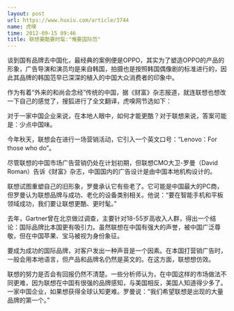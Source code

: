 ```yaml
---
layout: post
url: https://www.huxiu.com/article/3744
name: 虎嗅
time: 2012-09-15 09:46
title: 联想要酷要时髦:"俺要国际范"
---
```

谈到国有品牌去中国化，最经典的案例便是OPPO，其实为了塑造OPPO的产品的形象，广告导演和演员均是来自韩国，拍摄也是按照韩国偶像剧的标准进行的，因此其品牌的韩国范早已深深的植入的中国大众消费者的印象中。

作为有着“外来的和尚会念经”传统的中国，据《财富》杂志报道，就连联想也想改一下自己的感觉了，搜狐进行了全文翻译，虎嗅网节选如下：

对于一家中国企业来说，在本地人眼中，如何才能更酷？对于联想来说，答案可能是：少点中国味。

今年秋天，联想会在进行一场营销活动，它引入一个英文口号：“Lenovo：For those who do”。

尽管联想的中国市场广告营销仍处在计划初期，但联想CMO大卫-罗曼（David Roman）告诉《财富》杂志，中国国内的广告设计是由中国本地机构设计的。

联想试图重塑自己的旧形象，罗曼承认它有些老了。它可能是中国最大的PC商，但罗曼认为联想品牌与成功、老化的设备类别相关。他说：“要在智能手机和平板领域成功，我们要让联想更酷、更时髦。”

去年，Gartner曾在北京做过调查，主要针对18-55岁高收入人群，得出一个结论：国际品牌比本国更有吸引力。虽然联想在中国有强大的声誉，被中国广泛尊敬，但在中国苹果、宝马被视为身份象征。

要成为成功的国际品牌，对客户发出一种声音是一个因素。在本国打营销广告时，一般会用本地语言，但产品和品牌名仍然是英文的。在这方面，联想想仿效。

联想的努力是否会有回报仍然不清楚。一些分析师认为，在中国这样的市场做法不同更难，因为联想在中国有很强的品牌感知，与美国相反，美国人知道得少多了。一家中国企业，如果想获得全球认知更难。罗曼说：“我们希望联想是出现的大量品牌的第一个。”

